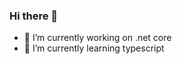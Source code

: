 ### Hi there 👋

<!--
**alialbayrak/alialbayrak** is a ✨ _special_ ✨ repository because its `README.md` (this file) appears on your GitHub profile.

Here are some ideas to get you started:

-->

- 🔭 I’m currently working on .net core
- 🌱 I’m currently learning typescript
